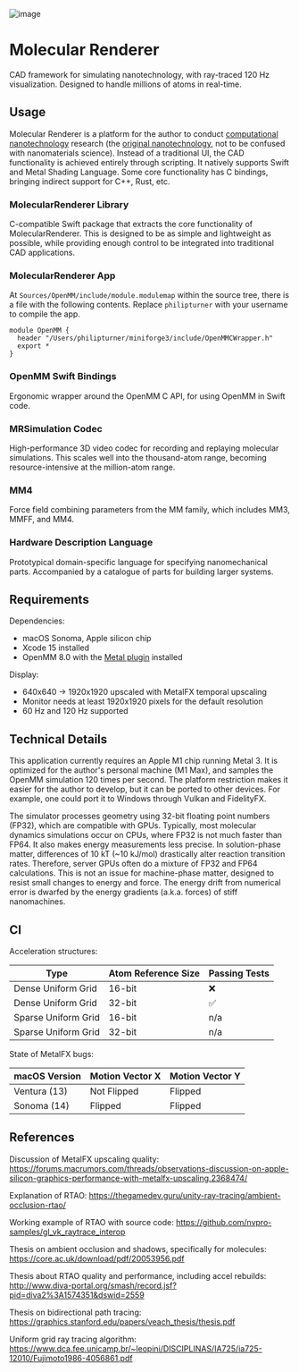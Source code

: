 
![image](https://github.com/philipturner/molecular-renderer/assets/71743241/d5585c84-7e4e-4507-841a-452fb68615d3)

# Molecular Renderer

CAD framework for simulating nanotechnology, with ray-traced 120 Hz visualization. Designed to handle millions of atoms in real-time.

## Usage

Molecular Renderer is a platform for the author to conduct [computational nanotechnology](https://www.zyvex.com/nanotech/compNano.html) research (the [original nanotechnology](https://en.wikipedia.org/wiki/Molecular_nanotechnology), not to be confused with nanomaterials science). Instead of a traditional UI, the CAD functionality is achieved entirely through scripting. It natively supports Swift and Metal Shading Language. Some core functionality has C bindings, bringing indirect support for C++, Rust, etc.

### MolecularRenderer Library

C-compatible Swift package that extracts the core functionality of MolecularRenderer. This is designed to be as simple and lightweight as possible, while providing enough control to be integrated into traditional CAD applications.

### MolecularRenderer App

At `Sources/OpenMM/include/module.modulemap` within the source tree, there is a file with the following contents. Replace `philipturner` with your username to compile the app.

```
module OpenMM {
  header "/Users/philipturner/miniforge3/include/OpenMMCWrapper.h"
  export *
}
```

### OpenMM Swift Bindings

Ergonomic wrapper around the OpenMM C API, for using OpenMM in Swift code.

### MRSimulation Codec

High-performance 3D video codec for recording and replaying molecular simulations. This scales well into the thousand-atom range, becoming resource-intensive at the million-atom range.

### MM4

Force field combining parameters from the MM family, which includes MM3, MMFF, and MM4.

### Hardware Description Language

Prototypical domain-specific language for specifying nanomechanical parts. Accompanied by a catalogue of parts for building larger systems.

## Requirements

Dependencies:
- macOS Sonoma, Apple silicon chip
- Xcode 15 installed
- OpenMM 8.0 with the [Metal plugin](https://github.com/philipturner/openmm-metal) installed

Display:
- 640x640 -> 1920x1920 upscaled with MetalFX temporal upscaling
- Monitor needs at least 1920x1920 pixels for the default resolution
- 60 Hz and 120 Hz supported

## Technical Details

This application currently requires an Apple M1 chip running Metal 3. It is optimized for the author's personal machine (M1 Max), and samples the OpenMM simulation 120 times per second. The platform restriction makes it easier for the author to develop, but it can be ported to other devices. For example, one could port it to Windows through Vulkan and FidelityFX.

The simulator processes geometry using 32-bit floating point numbers (FP32), which are compatible with GPUs. Typically, most molecular dynamics simulations occur on CPUs, where FP32 is not much faster than FP64. It also makes energy measurements less precise. In solution-phase matter, differences of 10 kT (~10 kJ/mol) drastically alter reaction transition rates. Therefore, server GPUs often do a mixture of FP32 and FP64 calculations. This is not an issue for machine-phase matter, designed to resist small changes to energy and force. The energy drift from numerical error is dwarfed by the energy gradients (a.k.a. forces) of stiff nanomachines.

## CI

Acceleration structures:

| Type | Atom Reference Size | Passing Tests |
| ---- | ------------------- | ------------- |
| Dense Uniform Grid | 16-bit | ❌ |
| Dense Uniform Grid | 32-bit | ✅ |
| Sparse Uniform Grid | 16-bit | n/a |
| Sparse Uniform Grid | 32-bit | n/a |

State of MetalFX bugs:

| macOS Version | Motion Vector X | Motion Vector Y |
| ------------- | --------------- | --------------- |
| Ventura (13)  | Not Flipped     | Flipped         |
| Sonoma (14)   | Flipped         | Flipped         |

## References

Discussion of MetalFX upscaling quality: https://forums.macrumors.com/threads/observations-discussion-on-apple-silicon-graphics-performance-with-metalfx-upscaling.2368474/

Explanation of RTAO: https://thegamedev.guru/unity-ray-tracing/ambient-occlusion-rtao/

Working example of RTAO with source code: https://github.com/nvpro-samples/gl_vk_raytrace_interop

Thesis on ambient occlusion and shadows, specifically for molecules: https://core.ac.uk/download/pdf/20053956.pdf

Thesis about RTAO quality and performance, including accel rebuilds: http://www.diva-portal.org/smash/record.jsf?pid=diva2%3A1574351&dswid=2559

Thesis on bidirectional path tracing: https://graphics.stanford.edu/papers/veach_thesis/thesis.pdf

Uniform grid ray tracing algorithm: https://www.dca.fee.unicamp.br/~leopini/DISCIPLINAS/IA725/ia725-12010/Fujimoto1986-4056861.pdf
